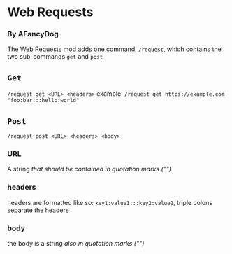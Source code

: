 # Web Requests

### By AFancyDog

The Web Requests mod adds one command, `/request`, which contains the two sub-commands `get` and `post`

## `Get`

`/request get <URL> <headers>`
example:
`/request get https://example.com "foo:bar:::hello:world"`

## `Post`

`/request post <URL> <headers> <body>`

### URL

A string _that should be contained in quotation marks ("")_

### headers

headers are formatted like so: `key1:value1:::key2:value2`, triple colons separate the headers

### body

the body is a string _also in quotation marks ("")_
